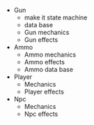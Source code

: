 
* Gun 
  * make it state machine
  * data base
  * Gun mechanics
  * Gun effects
* Ammo
  * Ammo mechanics
  * Ammo effects
  * Ammo data base
* Player
  * Mechanics
  * Player effects
* Npc
  * Mechanics
  * Npc effects